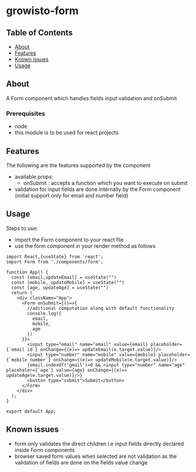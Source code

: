 # growisto-form

## Table of Contents

- [About](#about)
- [Features](#features)
- [Known issues](#issues)
- [Usage](#usage)

## About <a name = "about"></a>

A Form component which handles fields input validation and onSubmit

### Prerequisites

- node
- this module is to be used for react projects

## Features <a name="features"></a>

The following are the features supported by the component

- available props:
  - onSubmit : accepts a function which you want to execute on submit
- validation for input fields are done internally by the Form component (initial support only for email and number field)

## Usage <a name = "usage"></a>

Steps to use:

- import the Form component to your react file
- use the form component in your render method as follows

```
import React,{useState} from 'react';
import Form from './components/form';

function App() {
  const [email,updateEmail] = useState("")
  const [mobile, updateMobile] = useState("")
  const [age, updateAge] = useState("")
  return (
    <div className="App">
      <Form onSubmit={()=>{
        //aditional computation along with default functionality
        console.log({
          email,
          mobile,
          age
        })
      }}>
        <input type="email" name="email" value={email} placeholder={`email id`} onChange={(e)=> updateEmail(e.target.value)}/>
        <input type="number" name="mobile" value={mobile} placeholder={`mobile number`} onChange={(e)=> updateMobile(e.target.value)}/>
        {email.indexOf('gmail')>0 && <input type="number" name="age" placeholer={`age`} value={age} onChange={(e)=> updateAge(e.target.value)}/>}
        <button type="submit">Submit</button>
      </Form>
    </div>
  );
}

export default App;
```

## Known issues <a name="issues"></a>

- form only validates the direct children i.e input fields directly declared inside Form components
- browser saved form values when selected are not validation as the validation of fields are done on the fields value change
